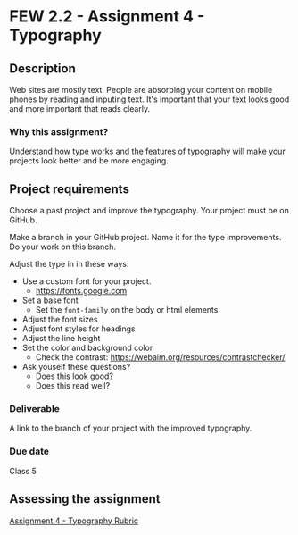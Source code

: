 # FEW 2.2 - Assignment 4 - Typography

## Description 

Web sites are mostly text. People are absorbing your content on mobile phones by reading and inputing text. It's important that your text looks good and more important that reads clearly. 

### Why this assignment?

Understand how type works and the features of typography will make your projects look better and be more engaging. 

## Project requirements

Choose a past project and improve the typography. Your project must be on GitHub. 

Make a branch in your GitHub project. Name it for the type improvements. Do your work on this branch. 

Adjust the type in in these ways:

- Use a custom font for your project. 
  - https://fonts.google.com
- Set a base font
  - Set the `font-family` on the body or html elements
- Adjust the font sizes
- Adjust font styles for headings
- Adjust the line height
- Set the color and background color
  - Check the contrast: https://webaim.org/resources/contrastchecker/
- Ask youself these questions?
  - Does this look good?
  - Does this read well? 

### Deliverable

A link to the branch of your project with the improved typography. 

### Due date

Class 5 

## Assessing the assignment

[Assignment 4 - Typography Rubric](assignment-04-typography-rubric.md)
